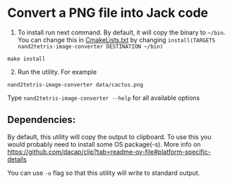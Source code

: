 # Convert a PNG file into Jack code
1) To install run next command. By default, it will copy the binary to `~/bin`. 
You can change this in [CmakeLists.txt](CMakeLists.txt) by changing `install(TARGETS nand2tetris-image-converter DESTINATION ~/bin)` 
```
make install
```
2) Run the utility. For example 
```shell
nand2tetris-image-converter data/cactus.png
```
Type `nand2tetris-image-converter --help` for all available options
## Dependencies:
By default, this utility will copy the output to clipboard. To use this you would probably need to install some OS package(-s).
More info on https://github.com/dacap/clip?tab=readme-ov-file#platform-specific-details

You can use `-o` flag so  that this utility will write to standard output.